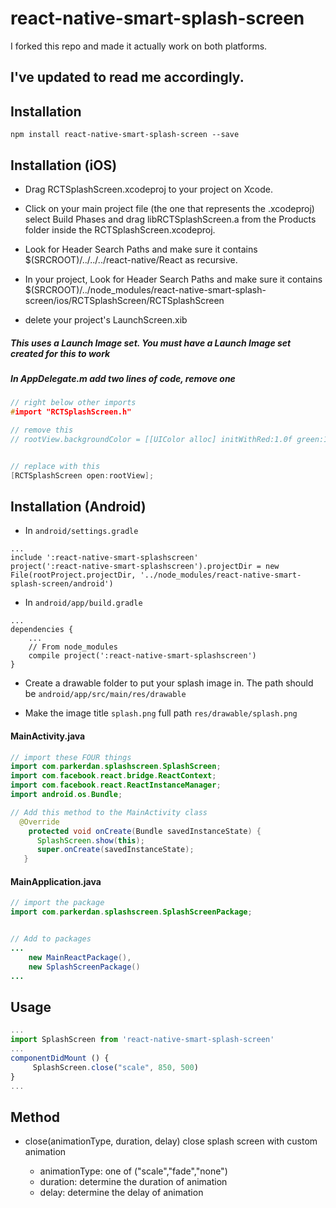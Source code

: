 # react-native-smart-splash-screen

I forked this repo and made it actually work on both platforms.

## I've updated to read me accordingly.



## Installation

```
npm install react-native-smart-splash-screen --save
```

## Installation (iOS)

* Drag RCTSplashScreen.xcodeproj to your project on Xcode.

* Click on your main project file (the one that represents the .xcodeproj) select Build Phases and drag libRCTSplashScreen.a from the Products folder inside the RCTSplashScreen.xcodeproj.

* Look for Header Search Paths and make sure it contains $(SRCROOT)/../../../react-native/React as recursive.

* In your project, Look for Header Search Paths and make sure it contains $(SRCROOT)/../node_modules/react-native-smart-splash-screen/ios/RCTSplashScreen/RCTSplashScreen

* delete your project's LaunchScreen.xib

##### This uses a Launch Image set.  You must have a Launch Image set created for this to work

##### In AppDelegate.m add two lines of code, remove one

```c
// right below other imports
#import "RCTSplashScreen.h"

// remove this
// rootView.backgroundColor = [[UIColor alloc] initWithRed:1.0f green:1.0f blue:1.0f alpha:1];


// replace with this
[RCTSplashScreen open:rootView];


```


## Installation (Android)

* In `android/settings.gradle`

```
...
include ':react-native-smart-splashscreen'
project(':react-native-smart-splashscreen').projectDir = new File(rootProject.projectDir, '../node_modules/react-native-smart-splash-screen/android')
```

* In `android/app/build.gradle`

```
...
dependencies {
    ...
    // From node_modules
    compile project(':react-native-smart-splashscreen')
}
```

* Create a drawable folder to put your splash image in.  The path should be `android/app/src/main/res/drawable`

* Make the image title `splash.png` full path `res/drawable/splash.png`


#### MainActivity.java

```java
// import these FOUR things
import com.parkerdan.splashscreen.SplashScreen;
import com.facebook.react.bridge.ReactContext;
import com.facebook.react.ReactInstanceManager;
import android.os.Bundle;

// Add this method to the MainActivity class
  @Override
    protected void onCreate(Bundle savedInstanceState) {
      SplashScreen.show(this);
      super.onCreate(savedInstanceState);
   }


```

#### MainApplication.java

```java
// import the package
import com.parkerdan.splashscreen.SplashScreenPackage;


// Add to packages
...
    new MainReactPackage(),
    new SplashScreenPackage()
...

```



## Usage

```js
...
import SplashScreen from 'react-native-smart-splash-screen'
...
componentDidMount () {
     SplashScreen.close("scale", 850, 500)
}
...

```

## Method

* close(animationType, duration, delay)
  close splash screen with custom animation

  * animationType: one of ("scale","fade","none")
  * duration: determine the duration of animation
  * delay: determine the delay of animation
